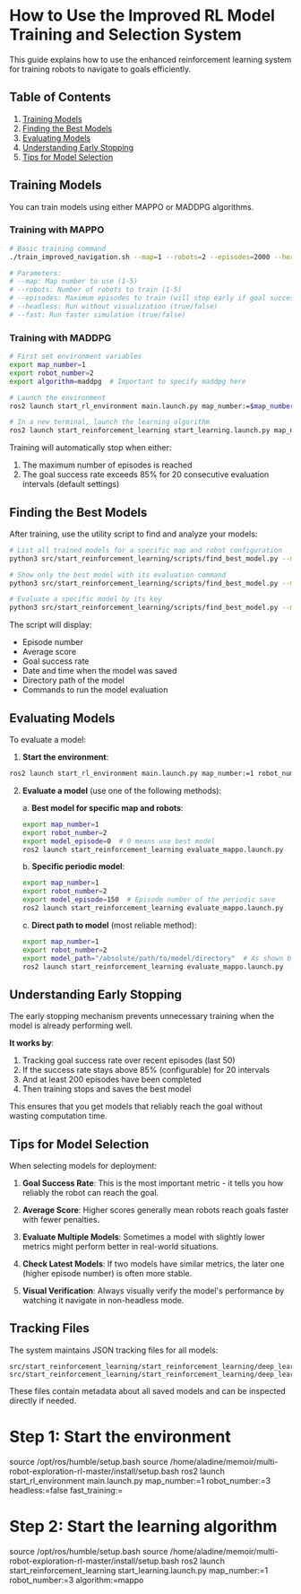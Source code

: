 # How to Use the Improved RL Model Training and Selection System

This guide explains how to use the enhanced reinforcement learning system for training robots to navigate to goals efficiently.

## Table of Contents
1. [Training Models](#training-models)
2. [Finding the Best Models](#finding-the-best-models)
3. [Evaluating Models](#evaluating-models)
4. [Understanding Early Stopping](#understanding-early-stopping)
5. [Tips for Model Selection](#tips-for-model-selection)

## Training Models

You can train models using either MAPPO or MADDPG algorithms.

### Training with MAPPO

```bash
# Basic training command
./train_improved_navigation.sh --map=1 --robots=2 --episodes=2000 --headless=true --fast=true

# Parameters:
# --map: Map number to use (1-5)
# --robots: Number of robots to train (1-5)
# --episodes: Maximum episodes to train (will stop early if goal success rate is high enough)
# --headless: Run without visualization (true/false)
# --fast: Run faster simulation (true/false)
```

### Training with MADDPG

```bash
# First set environment variables
export map_number=1
export robot_number=2
export algorithm=maddpg  # Important to specify maddpg here

# Launch the environment
ros2 launch start_rl_environment main.launch.py map_number:=$map_number robot_number:=$robot_number headless:=true fast_training:=true

# In a new terminal, launch the learning algorithm
ros2 launch start_reinforcement_learning start_learning.launch.py map_number:=$map_number robot_number:=$robot_number algorithm:=maddpg
```

Training will automatically stop when either:
1. The maximum number of episodes is reached
2. The goal success rate exceeds 85% for 20 consecutive evaluation intervals (default settings)

## Finding the Best Models

After training, use the utility script to find and analyze your models:

```bash
# List all trained models for a specific map and robot configuration
python3 src/start_reinforcement_learning/scripts/find_best_model.py --map=1 --robots=2 --list

# Show only the best model with its evaluation command
python3 src/start_reinforcement_learning/scripts/find_best_model.py --map=1 --robots=2 --best

# Evaluate a specific model by its key
python3 src/start_reinforcement_learning/scripts/find_best_model.py --map=1 --robots=2 --evaluate "best_score_150.50_ep345"
```

The script will display:
- Episode number
- Average score
- Goal success rate
- Date and time when the model was saved
- Directory path of the model
- Commands to run the model evaluation

## Evaluating Models

To evaluate a model:

1. **Start the environment**:
```bash
ros2 launch start_rl_environment main.launch.py map_number:=1 robot_number:=2 headless:=false fast_training:=false
```

2. **Evaluate a model** (use one of the following methods):

   a. **Best model for specific map and robots**:
   ```bash
   export map_number=1
   export robot_number=2
   export model_episode=0  # 0 means use best model
   ros2 launch start_reinforcement_learning evaluate_mappo.launch.py  # or evaluate_maddpg.launch.py
   ```

   b. **Specific periodic model**:
   ```bash
   export map_number=1
   export robot_number=2
   export model_episode=150  # Episode number of the periodic save
   ros2 launch start_reinforcement_learning evaluate_mappo.launch.py  # or evaluate_maddpg.launch.py
   ```

   c. **Direct path to model** (most reliable method):
   ```bash
   export map_number=1
   export robot_number=2
   export model_path="/absolute/path/to/model/directory"  # As shown by find_best_model.py
   ros2 launch start_reinforcement_learning evaluate_mappo.launch.py  # or evaluate_maddpg.launch.py
   ```

## Understanding Early Stopping

The early stopping mechanism prevents unnecessary training when the model is already performing well.

**It works by**:
1. Tracking goal success rate over recent episodes (last 50)
2. If the success rate stays above 85% (configurable) for 20 intervals
3. And at least 200 episodes have been completed
4. Then training stops and saves the best model

This ensures that you get models that reliably reach the goal without wasting computation time.

## Tips for Model Selection

When selecting models for deployment:

1. **Goal Success Rate**: This is the most important metric - it tells you how reliably the robot can reach the goal.

2. **Average Score**: Higher scores generally mean robots reach goals faster with fewer penalties.

3. **Evaluate Multiple Models**: Sometimes a model with slightly lower metrics might perform better in real-world situations.

4. **Check Latest Models**: If two models have similar metrics, the later one (higher episode number) is often more stable.

5. **Visual Verification**: Always visually verify the model's performance by watching it navigate in non-headless mode.

## Tracking Files

The system maintains JSON tracking files for all models:
```
src/start_reinforcement_learning/start_reinforcement_learning/deep_learning_weights/mappo/model_tracker_map1_robots2.json
src/start_reinforcement_learning/start_reinforcement_learning/deep_learning_weights/maddpg/model_tracker_map1_robots2.json
```

These files contain metadata about all saved models and can be inspected directly if needed.



# Step 1: Start the environment
source /opt/ros/humble/setup.bash
source /home/aladine/memoir/multi-robot-exploration-rl-master/install/setup.bash
ros2 launch start_rl_environment main.launch.py map_number:=1 robot_number:=3 headless:=false fast_training:=


# Step 2: Start the learning algorithm
source /opt/ros/humble/setup.bash
source /home/aladine/memoir/multi-robot-exploration-rl-master/install/setup.bash
ros2 launch start_reinforcement_learning start_learning.launch.py map_number:=1 robot_number:=3 algorithm:=mappo